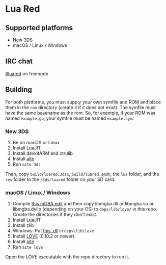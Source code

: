 # Lua Red

## Supported platforms

* New 3DS
* macOS / Linux / Windows

## IRC chat

[#luared](https://kiwiirc.com/client/irc.freenode.net?channel=#luared) on freenode

## Building

For both platforms, you must supply your own symfile and ROM and place them in the `rom` directory (create it if it does not exist). The symfile must have the same basename as the rom. So, for example, if your ROM was named `example.gb`, your symfile must be named `example.sym`.

### New 3DS

1. Be on macOS or Linux
2. Install LuaJIT
3. Install devkitARM and ctrulib
4. Install [aite](http://github.com/rweichler/aite)
5. Run `aite 3ds`

Then, copy `build/luared.3dsx`, `build/luared.smdh`, the `lua` folder, and the `res` folder to the `/3ds/luared` folder on your SD card.

### macOS / Linux / Windows

1. Compile [this mGBA edit](https://github.com/N64N64/mgba) and then copy libmgba.dll or libmgba.so or libmgba.dylib (depending on your OS) to `deps/lib/love/` in this repo. Create the directories if they don't exist.
2. Install LuaJIT
3. Install zlib
4. Windows: Put [this .dll](https://github.com/N64N64/mgba/releases/download/1/freetype6.dll) in `deps\lib\love`
5. Install [LÖVE](https://love2d.org/) (0.10.2 or newer)
6. Install [aite](http://github.com/rweichler/aite)
7. Run `aite love`

Open the LÖVE executable with the repo directory to run it.
